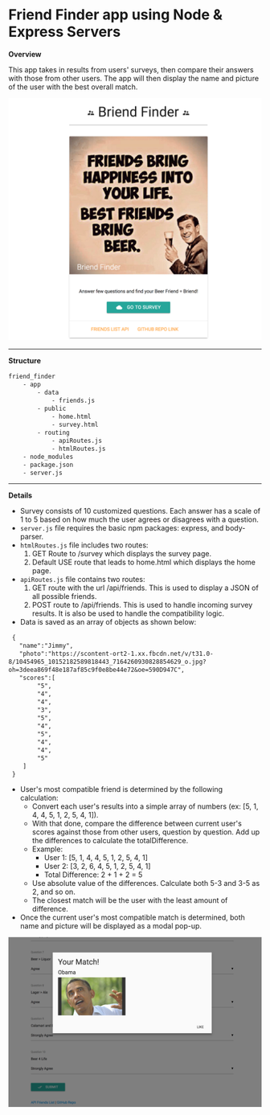 # Friend Finder app using Node & Express Servers #
**Overview**

This app takes in results from users' surveys, then compare their answers with those from other users. The app will then display the name and picture of the user with the best overall match.

![picture alt](./preview1.png?raw=true "Preview 1")
- - - -
**Structure**
```
friend_finder
 	- app
 		- data
 			- friends.js
 		- public
 			- home.html
 			- survey.html
 		- routing
 			- apiRoutes.js
 			- htmlRoutes.js
 	- node_modules
 	- package.json
 	- server.js
```
- - - -
**Details**
* Survey consists of 10 customized questions. Each answer has a scale of 1 to 5 based on how much the user agrees or disagrees with a question.
* `server.js` file requires the basic npm packages: express, and body-parser.
* `htmlRoutes.js` file includes two routes:
    1. GET Route to /survey which displays the survey page.
    2. Default USE route that leads to home.html which displays the home page.
* `apiRoutes.js` file contains two routes:
    1. GET route with the url /api/friends. This is used to display a JSON of all possible friends.
    2. POST route to /api/friends. This is used to handle incoming survey results. It is also be used to handle the compatibility logic.
* Data is saved as an array of objects as shown below:
```
 {
   "name":"Jimmy",
   "photo":"https://scontent-ort2-1.xx.fbcdn.net/v/t31.0-8/10454965_10152182589818443_7164260930828854629_o.jpg?oh=3deea869f48e187af85c9f0e8be44e72&oe=590D947C",
   "scores":[
        "5",
        "4",
        "4",
        "3",
        "5",
        "4",
        "5",
        "4",
        "4",
        "5"
    ]
 }
 ```
 * User's most compatible friend is determined by the following calculation:
    * Convert each user's results into a simple array of numbers (ex: [5, 1, 4, 4, 5, 1, 2, 5, 4, 1]).
    * With that done, compare the difference between current user's scores against those from other users, question by question. Add up the differences to calculate the totalDifference.
    * Example:
        * User 1: [5, 1, 4, 4, 5, 1, 2, 5, 4, 1]
        * User 2: [3, 2, 6, 4, 5, 1, 2, 5, 4, 1]
        * Total Difference: 2 + 1 + 2 = 5
    * Use absolute value of the differences. Calculate both 5-3 and 3-5 as 2, and so on.
    * The closest match will be the user with the least amount of difference.
* Once the current user's most compatible match is determined, both name and picture will be displayed as a modal pop-up.

![picture alt](./preview2.png?raw=true "Preview 2")

